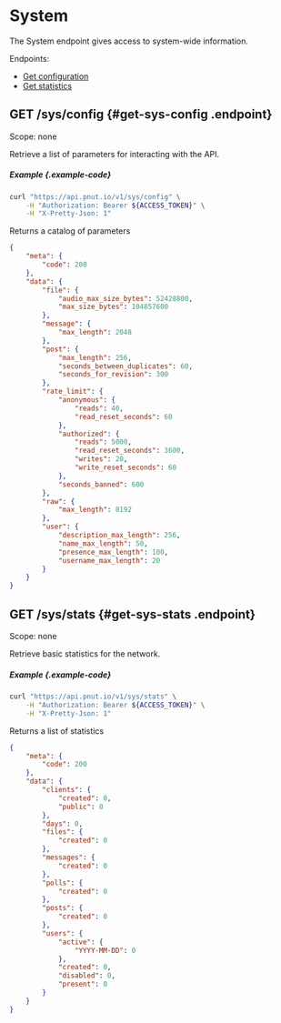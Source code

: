 # System

The System endpoint gives access to system-wide information.

Endpoints:

* [Get configuration](#get-sys-config)
* [Get statistics](#get-sys-stats)


## <span class="method method-get">GET</span> /sys/config {#get-sys-config .endpoint}

Scope: <span class="endpoint-meta">none</span>

Retrieve a list of parameters for interacting with the API.

##### Example {.example-code}

```bash
curl "https://api.pnut.io/v1/sys/config" \
    -H "Authorization: Bearer ${ACCESS_TOKEN}" \
    -H "X-Pretty-Json: 1"
```

Returns a catalog of parameters

```json
{
    "meta": {
        "code": 200
    },
    "data": {
        "file": {
            "audio_max_size_bytes": 52428800,
            "max_size_bytes": 104857600
        },
        "message": {
            "max_length": 2048
        },
        "post": {
            "max_length": 256,
            "seconds_between_duplicates": 60,
            "seconds_for_revision": 300
        },
        "rate_limit": {
            "anonymous": {
                "reads": 40,
                "read_reset_seconds": 60
            },
            "authorized": {
                "reads": 5000,
                "read_reset_seconds": 3600,
                "writes": 20,
                "write_reset_seconds": 60
            },
            "seconds_banned": 600
        },
        "raw": {
            "max_length": 8192
        },
        "user": {
            "description_max_length": 256,
            "name_max_length": 50,
            "presence_max_length": 100,
            "username_max_length": 20
        }
    }
}
```



## <span class="method method-get">GET</span> /sys/stats {#get-sys-stats .endpoint}

Scope: <span class="endpoint-meta">none</span>

Retrieve basic statistics for the network.

##### Example {.example-code}

```bash
curl "https://api.pnut.io/v1/sys/stats" \
    -H "Authorization: Bearer ${ACCESS_TOKEN}" \
    -H "X-Pretty-Json: 1"
```

Returns a list of statistics

```json
{
    "meta": {
        "code": 200
    },
    "data": {
        "clients": {
            "created": 0,
            "public": 0
        },
        "days": 0,
        "files": {
            "created": 0
        },
        "messages": {
            "created": 0
        },
        "polls": {
            "created": 0
        },
        "posts": {
            "created": 0
        },
        "users": {
            "active": {
                "YYYY-MM-DD": 0
            },
            "created": 0,
            "disabled": 0,
            "present": 0
        }
    }
}
```